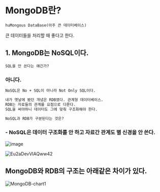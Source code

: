 # MongoDB란?

    huMongous DataBase(아주 큰 데이터베이스)
    
큰 데이터들을 처리할 때 좋다고 한다.  
    
## 1. MongoDB는 NoSQL이다.

    SQL을 안 쓴다는 얘긴가?
    
### 아니다.

```txt
NoSQL은 No + SQL이 아니라 Not Only SQL이다.

내가 옛날에 봤던 개념은 RDB였다. 관계형 데이터베이스.
RDB는 자료들의 관계를 요점으로 다룬다.
SQL을 써야하니 데이터도 그에 맞춰 구조화해야 한다.

NoSQL과 RDB가 구분된다는 것은?
```

### - NoSQL은 데이터 구조화를 안 하고 자료간 관계도 별 신경을 안 쓴다.

![image](https://user-images.githubusercontent.com/39308313/144697437-b9c49131-c387-437b-99d6-ec5f9e3a5aed.png)

![Eu2aDevVIAQww42](https://user-images.githubusercontent.com/39308313/144696681-da8160c2-7a1c-47cc-aa63-940cebc99b21.png)


## MongoDB와 RDB의 구조는 아래같은 차이가 있다.

![MongoDB-chart1](https://user-images.githubusercontent.com/39308313/144697986-98bce75b-c60b-4ec6-8a78-d283125f66dd.jpg)


